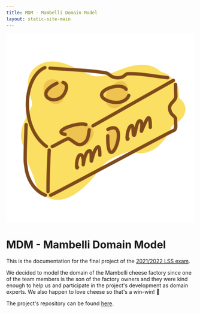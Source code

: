 ```yaml
---
title: MDM - Mambelli Domain Model
layout: static-site-main
---
```


![Logo](images/logo.svg)

# MDM - Mambelli Domain Model

This is the documentation for the final project of the
[2021/2022 LSS exam](https://www.unibo.it/it/didattica/insegnamenti/insegnamento/2021/412677).

We decided to model the domain of the Mambelli cheese factory since one of the
team members is the son of the factory owners and they were kind enough to
help us and participate in the project's development as domain experts.
We also happen to love cheese so that's a win-win! 🧀

The project's repository can be found [here](https://github.com/atedeg/mdm).
